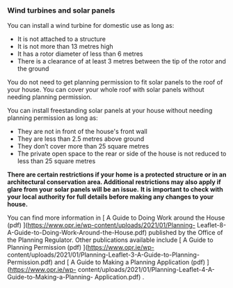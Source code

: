 ###  Wind turbines and solar panels

You can install a wind turbine for domestic use as long as:

  * It is not attached to a structure 
  * It is not more than 13 metres high 
  * It has a rotor diameter of less than 6 metres 
  * There is a clearance of at least 3 metres between the tip of the rotor and the ground 

You do not need to get planning permission to fit solar panels to the roof of
your house. You can cover your whole roof with solar panels without needing
planning permission.

You can install freestanding solar panels at your house without needing
planning permission as long as:

  * They are not in front of the house's front wall 
  * They are less than 2.5 metres above ground 
  * They don’t cover more than 25 square metres 
  * The private open space to the rear or side of the house is not reduced to less than 25 square metres 

**There are certain restrictions if your home is a protected structure or in
an architectural conservation area. Additional restrictions may also apply if
glare from your solar panels will be an issue.** **It is important to check
with your local authority for full details before making any changes to your
house.**

You can find more information in [ A Guide to Doing Work around the House
(pdf) ](https://www.opr.ie/wp-content/uploads/2021/01/Planning-
Leaflet-8-A-Guide-to-Doing-Work-Around-the-House.pdf) published by the Office
of the Planning Regulator. Other publications available include [ A Guide to
Planning Permission (pdf) ](https://www.opr.ie/wp-
content/uploads/2021/01/Planning-Leaflet-3-A-Guide-to-Planning-Permission.pdf)
and [ A Guide to Making a Planning Application (pdf) ](https://www.opr.ie/wp-
content/uploads/2021/01/Planning-Leaflet-4-A-Guide-to-Making-a-Planning-
Application.pdf) .
